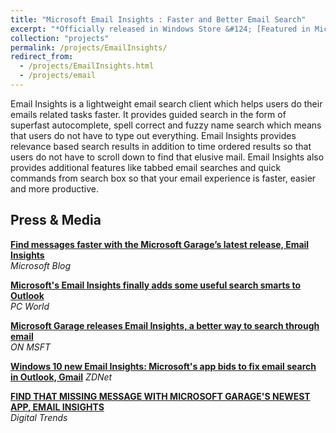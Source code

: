 ```yaml
---
title: "Microsoft Email Insights : Faster and Better Email Search"
excerpt: "*Officially released in Windows Store &#124; [Featured in Microsoft Blog](https://goo.gl/kt17Zm)*"
collection: "projects"
permalink: /projects/EmailInsights/
redirect_from:
  - /projects/EmailInsights.html
  - /projects/email
---
```


Email Insights is a lightweight email search client which helps users do their emails related tasks faster. It provides guided search in the form of superfast autocomplete, spell correct and fuzzy name search which means that users do not have to type out everything. Email Insights provides relevance based search results in addition to time ordered results so that users do not have to scroll down to find that elusive mail. Email Insights also provides additional features like tabbed email searches and quick commands from search box so that your email experience is faster, easier and more productive.

Press & Media
----
[**Find messages faster with the Microsoft Garage’s latest release, Email Insights**](https://goo.gl/kt17Zm)  
*Microsoft Blog*

[**Microsoft's Email Insights finally adds some useful search smarts to Outlook**](https://goo.gl/eEvjDM)  
*PC World*

[**Microsoft Garage releases Email Insights, a better way to search through email**](https://goo.gl/LPz8ys)  
*ON MSFT*

[**Windows 10 new Email Insights: Microsoft's app bids to fix email search in Outlook, Gmail**](https://goo.gl/eXDWGX)
*ZDNet*

[**FIND THAT MISSING MESSAGE WITH MICROSOFT GARAGE'S NEWEST APP, EMAIL INSIGHTS**](https://goo.gl/BLqt9L)  
*Digital Trends*

